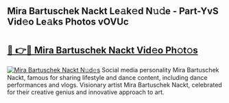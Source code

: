 ## Mira Bartuschek Nackt Le𝚊k𝚎d N𝚞𝚍e - Part-YvS Vid𝚎o Le𝚊ks Photos vOVUc

# <h2><a href="http://fb42dr7.evod.top/?m=Mira+Bartuschek+Nackt">🔗 👉🔴 Mira Bartuschek Nackt Vid𝚎o Ph𝚘t𝚘s</a></h2>

[![Mira Bartuschek Nackt N𝚞d𝚎s](https://i.imgur.com/8V9OHl7.gif)](http://fb42dr7.evod.top/?m=Mira+Bartuschek+Nackt)
Social media personality Mira Bartuschek Nackt, famous for sharing lifestyle and dance content, including dance performances and vlogs. Visionary artist Mira Bartuschek Nackt, celebrated for their creative genius and innovative approach to art. 
